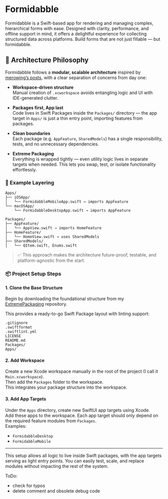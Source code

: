 # Formidabble

Formidabble is a Swift-based app for rendering and managing complex, hierarchical forms with ease. Designed with clarity, performance, and offline support in mind, it offers a delightful experience for collecting structured data across platforms. Build forms that are not just fillable — but formidabble.

## 🧠 Architecture Philosophy

Formidabble follows a **modular, scalable architecture** inspired by [merowing’s posts](https://www.merowing.info/), with a clear separation of concerns from day one:

- **Workspace-driven structure**  
  Manual creation of `.xcworkspace` avoids entangling logic and UI with IDE-generated clutter.

- **Packages first, App last**  
  Code lives in Swift Packages inside the `Packages/` directory — the app target in `Apps/` is just a thin entry point, importing features from packages.

- **Clean boundaries**  
  Each package (e.g. `AppFeature`, `SharedModels`) has a single responsibility, tests, and no unnecessary dependencies.

- **Extreme Packaging**  
  Everything is wrapped tightly — even utility logic lives in separate targets when needed. This lets you swap, test, or isolate functionality effortlessly.

### 🧱 Example Layering

```
Apps/
├── iOSApp/
│	└── FormidabbleMobileApp.swift → imports AppFeature
└── macOSApp/
    └── FormidabbleDesktopApp.swift → imports AppFeature   

Packages/
├── AppFeature/
│   └── AppView.swift → imports HomeFeature
├── HomeFeature/
│   └── HomeView.swift → uses SharedModels
├── SharedModels/
│   └── QItem.swift, Enums.swift
```

> ✅ This approach makes the architecture future-proof, testable, and platform-agnostic from the start.

### 📦 Project Setup Steps

#### 1. Clone the Base Structure

Begin by downloading the foundational structure from my [ExtremePackaging](https://github.com/mihaelamj/ExtremePackaging/tree/stage/01-init-packages) repository.

This provides a ready-to-go Swift Package layout with linting support:

```
.gitignore
.swiftformat
.swiftlint.yml
LICENSE
README.md
Packages/
Apps/
```

#### 2. Add Workspace

Create a new Xcode workspace manually in the root of the project (I call it `Main.xcworkspace`).  
Then add the `Packages` folder to the workspace.  
This integrates your package structure into the workspace.

#### 3. Add App Targets

Under the `Apps` directory, create new SwiftUI app targets using Xcode.  
Add these apps to the workspace. Each app target should only depend on the required feature modules from `Packages`.  
Examples:

- `FormidabbleDesktop`
- `FormidabbleMobile`

---

This setup allows all logic to live inside Swift packages, with the app targets serving as light entry points. You can easily test, scale, and replace modules without impacting the rest of the system.

ToDo:

- check for typos
- delete comment and obsolete debug code
